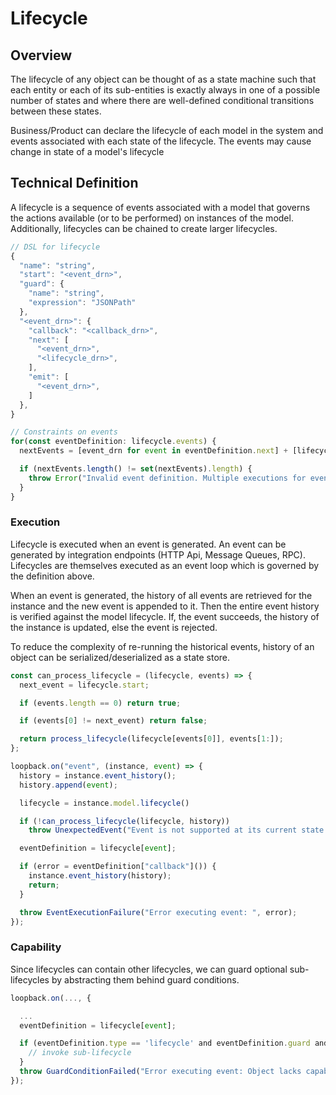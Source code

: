 # Lifecycle

## Overview

The lifecycle of any object can be thought of as a state machine such that each entity or each of its sub-entities is exactly always in one of a possible number of states and where there are well-defined conditional transitions between these states.

Business/Product can declare the lifecycle of each model in the system and events associated with each state of the lifecycle. The events may cause change in state of a model's lifecycle

## Technical Definition

A lifecycle is a sequence of events associated with a model that governs the actions available (or to be performed) on instances of the model. Additionally, lifecycles can be chained to create larger lifecycles.



```ts
// DSL for lifecycle
{
  "name": "string",
  "start": "<event_drn>",
  "guard": {
    "name": "string",
    "expression": "JSONPath"
  },
  "<event_drn>": {
    "callback": "<callback_drn>",
    "next": [
      "<event_drn>",
      "<lifecycle_drn>",
    ],
    "emit": [
      "<event_drn>",
    ]
  },
}

// Constraints on events
for(const eventDefinition: lifecycle.events) {
  nextEvents = [event_drn for event in eventDefinition.next] + [lifecycle.start for lifecycle in eventDefinition.next];

  if (nextEvents.length() != set(nextEvents).length) {
    throw Error("Invalid event definition. Multiple executions for event found in chain");
  }
}
```

### Execution

Lifecycle is executed when an event is generated. An event can be generated by integration endpoints (HTTP Api, Message Queues, RPC). Lifecycles are themselves executed as an event loop which is governed by the definition above.

When an event is generated, the history of all events are retrieved for the instance and the new event is appended to it. Then the entire event history is verified against the model lifecycle. If, the event succeeds, the history of the instance is updated, else the event is rejected.

To reduce the complexity of re-running the historical events, history of an object can be serialized/deserialized as a state store.

```ts
const can_process_lifecycle = (lifecycle, events) => {
  next_event = lifecycle.start;

  if (events.length == 0) return true;

  if (events[0] != next_event) return false;

  return process_lifecycle(lifecycle[events[0]], events[1:]);
};

loopback.on("event", (instance, event) => {
  history = instance.event_history();
  history.append(event);

  lifecycle = instance.model.lifecycle()

  if (!can_process_lifecycle(lifecycle, history)) 
    throw UnexpectedEvent("Event is not supported at its current state in lifecycle");

  eventDefinition = lifecycle[event];

  if (error = eventDefinition["callback"]()) {
    instance.event_history(history);
    return;
  }

  throw EventExecutionFailure("Error executing event: ", error);
});
```


### Capability

Since lifecycles can contain other lifecycles, we can guard optional sub-lifecycles by abstracting them behind guard conditions.

```ts
loopback.on(..., {

  ...
  eventDefinition = lifecycle[event];

  if (eventDefinition.type == 'lifecycle' and eventDefinition.guard and eval(eventDefinition.guard.expression)) {
    // invoke sub-lifecycle
  }
  throw GuardConditionFailed("Error executing event: Object lacks capability ", eventDefinition.guard.name)
});
```